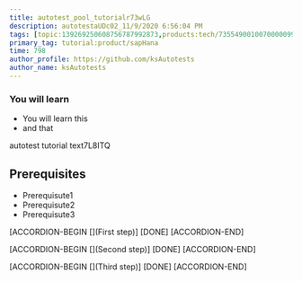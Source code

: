 ```yaml
---
title: autotest_pool_tutorialr73wLG
description: autotestaUDc02_11/9/2020 6:56:04 PM
tags: [topic:139269250608756787992873,products:tech/73554900100700000996,tutorial:experience/advanced]
primary_tag: tutorial:product/sapHana
time: 798
author_profile: https://github.com/ksAutotests
author_name: ksAutotests
---
```

### You will learn
- You will learn this
- and that

autotest tutorial text7L8ITQ

## Prerequisites
- Prerequisute1
- Prerequisute2
- Prerequisute3

[ACCORDION-BEGIN [](First step)]
[DONE]
[ACCORDION-END]

[ACCORDION-BEGIN [](Second step)]
[DONE]
[ACCORDION-END]

[ACCORDION-BEGIN [](Third step)]
[DONE]
[ACCORDION-END]

